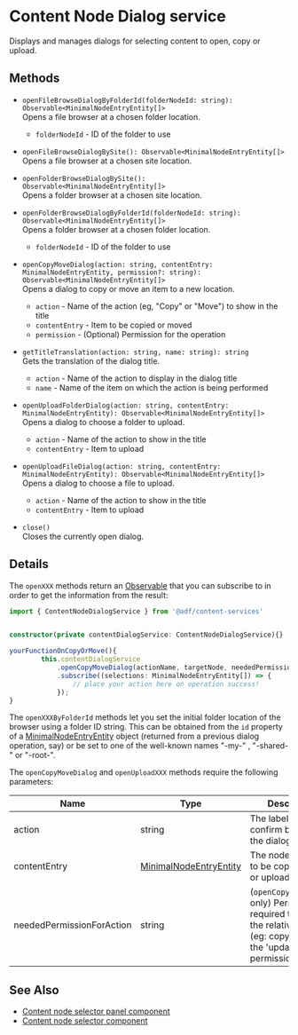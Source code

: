 # Content Node Dialog service

Displays and manages dialogs for selecting content to open, copy or upload.

## Methods

-   `openFileBrowseDialogByFolderId(folderNodeId: string): Observable<MinimalNodeEntryEntity[]>`  
    Opens a file browser at a chosen folder location.   
    -   `folderNodeId` - ID of the folder to use 
-   `openFileBrowseDialogBySite(): Observable<MinimalNodeEntryEntity[]>`  
    Opens a file browser at a chosen site location.   

-   `openFolderBrowseDialogBySite(): Observable<MinimalNodeEntryEntity[]>`  
    Opens a folder browser at a chosen site location.   

-   `openFolderBrowseDialogByFolderId(folderNodeId: string): Observable<MinimalNodeEntryEntity[]>`  
    Opens a folder browser at a chosen folder location.   
    -   `folderNodeId` - ID of the folder to use 
-   `openCopyMoveDialog(action: string, contentEntry: MinimalNodeEntryEntity, permission?: string): Observable<MinimalNodeEntryEntity[]>`  
    Opens a dialog to copy or move an item to a new location.   
    -   `action` - Name of the action (eg, "Copy" or "Move") to show in the title 
    -   `contentEntry` - Item to be copied or moved 
    -   `permission` - (Optional) Permission for the operation 
-   `getTitleTranslation(action: string, name: string): string`  
    Gets the translation of the dialog title.   
    -   `action` - Name of the action to display in the dialog title 
    -   `name` - Name of the item on which the action is being performed 
-   `openUploadFolderDialog(action: string, contentEntry: MinimalNodeEntryEntity): Observable<MinimalNodeEntryEntity[]>`  
    Opens a dialog to choose a folder to upload.   
    -   `action` - Name of the action to show in the title 
    -   `contentEntry` - Item to upload 
-   `openUploadFileDialog(action: string, contentEntry: MinimalNodeEntryEntity): Observable<MinimalNodeEntryEntity[]>`  
    Opens a dialog to choose a file to upload.   
    -   `action` - Name of the action to show in the title 
    -   `contentEntry` - Item to upload 
-   `close()`  
    Closes the currently open dialog.   


## Details

The `openXXX` methods return an 
[Observable](http://reactivex.io/rxjs/manual/overview.html#observable) that you can subscribe
to in order to get the information from the result:

```ts
import { ContentNodeDialogService } from '@adf/content-services'


constructor(private contentDialogService: ContentNodeDialogService){}

yourFunctionOnCopyOrMove(){
        this.contentDialogService
            .openCopyMoveDialog(actionName, targetNode, neededPermissionForAction)
            .subscribe((selections: MinimalNodeEntryEntity[]) => {
                // place your action here on operation success!
            });
}
```

The `openXXXByFolderId` methods let you set the initial folder location of the browser
using a folder ID string. This can be obtained from the `id` property of a
[MinimalNodeEntryEntity](document-library.model.md) object (returned from a previous
dialog operation, say) or be set to one of the well-known names "-my-" , "-shared-" or
"-root-".

The `openCopyMoveDialog` and `openUploadXXX` methods require the following parameters:

| Name | Type | Description |
| ---- | ---- | ----------- |
| action | string | The label for the confirm button of the dialog. |
| contentEntry | [MinimalNodeEntryEntity](https://github.com/Alfresco/alfresco-js-api/blob/master/src/alfresco-core-rest-api/docs/MinimalNode.md) | The node we want to be copied/moved or uploaded. |
| neededPermissionForAction | string | (`openCopyMoveDialog` only) Permission required to perform the relative action (eg: copy will need the 'update' permission ). |

## See Also

-   [Content node selector panel component](content-node-selector-panel.component.md)
-   [Content node selector component](content-node-selector.component.md)
